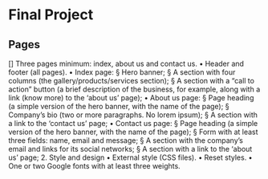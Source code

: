 # Final Project

## Pages
[] Three pages minimum: index, about us and contact us.
• Header and footer (all pages).
• Index page:
§ Hero banner;
§ A section with four columns (the gallery/products/services section);
§ A section with a “call to action” button (a brief description of the business, for example,
along with a link (know more) to the ‘about us’ page);
• About us page:
§ Page heading (a simple version of the hero banner, with the name of the page);
§ Company’s bio (two or more paragraphs. No lorem ipsum);
§ A section with a link to the ‘contact us’ page;
• Contact us page:
§ Page heading (a simple version of the hero banner, with the name of the page);
§ Form with at least three fields: name, email and message;
§ A section with the company’s email and links for its social networks;
§ A section with a link to the ‘about us’ page;
2. Style and design
• External style (CSS files).
• Reset styles.
• One or two Google fonts with at least three weights.
